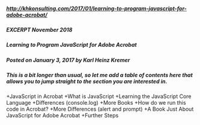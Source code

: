##### http://khkonsulting.com/2017/01/learning-to-program-javascript-for-adobe-acrobat/
##### EXCERPT November 2018
##### Learning to Program JavaScript for Adobe Acrobat
##### Posted on January 3, 2017 by Karl Heinz Kremer
##### This is a bit longer than usual, so let me add a table of contents here that allows you to jump straight to the section you are interested in.

+JavaScript in Acrobat
+What is JavaScript
+Learning the JavaScript Core Language
+Differences (console.log)
+More Books
+How do we run this code in Acrobat?
+More Differences (alert and prompt)
+A Book Just About JavaScript for Adobe Acrobat
+Further Steps
